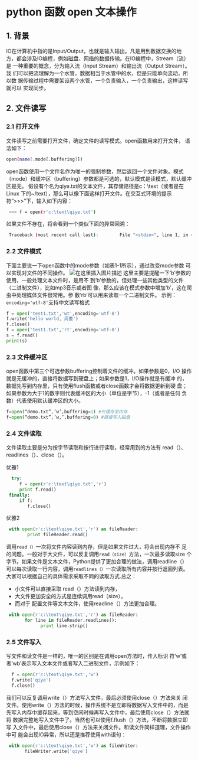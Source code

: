 #  python 函数 open 文本操作

## 1. 背景
IO在计算机中指的是Input/Output，也就是输入输出。凡是用到数据交换的地 方，都会涉及IO编程，例如磁盘、网络的数据传输。在IO编程中，Stream（流）是 一种重要的概念，分为输入流（Input Stream）和输出流（Output Stream）。我 们可以把流理解为一个水管，数据相当于水管中的水，但是只能单向流动，所以数 据传输过程中需要架设两个水管，一个负责输入，一个负责输出，这样读写就可以 实现同步。

## 2. 文件读写

### 2.1 打开文件
文件读写之前需要打开文件，确定文件的读写模式。open函数用来打开文件， 语法如下：
 

```bash
open(name[.mode[.buffering]])
```

open函数使用一个文件名作为唯一的强制参数，然后返回一个文件对象。模式 （mode）和缓冲区（buffering）参数都是可选的，默认模式是读模式，默认缓冲 区是无。
假设有个名为qiye.txt的文本文件，其存储路径是c：\text（或者是在Linux 下的~/text），那么可以像下面这样打开文件。在交互式环境的提示 符“>>>”下，输入如下内容：

```bash
 >>> f = open(r'c:\text\qiye.txt')
```

如果文件不存在，将会看到一个类似下面的异常回溯：

```bash
 Traceback (most recent call last):        File "<stdin>", line 1, in <module>     IOError: [Errno 2] No such file or directory: 'C:\\qiye.txt'
```

### 2.2 文件模式
下面主要说一下open函数中的mode参数（如表1-1所示），通过改变mode参数 可以实现对文件的不同操作。
![在这里插入图片描述](https://img-blog.csdnimg.cn/20200807235248271.png?x-oss-process=image/watermark,type_ZmFuZ3poZW5naGVpdGk,shadow_10,text_aHR0cHM6Ly9ibG9nLmNzZG4ubmV0L3hpeGloYWhhbGVsZWhlaGU=,size_16,color_FFFFFF,t_70)
这里主要是提醒一下‘b’参数的使用，一般处理文本文件时，是用不 到‘b’参数的，但处理一些其他类型的文件（二进制文件），比如mp3音乐或者图 像，那么应该在模式参数中增加‘b’，这在爬虫中处理媒体文件很常用。参 数‘rb’可以用来读取一个二进制文件。
示例：
`encoding='utf-8'`支持中文读写格式
```python
f = open('test1.txt','wt',encoding='utf-8')
f.write('hello world, 周董')
f.close()
f = open('test1.txt','rt',encoding='utf-8')
s = f.read()
print(s)
```

### 2.3 文件缓冲区
open函数中第三个可选参数buffering控制着文件的缓冲。如果参数是0，I/O 操作就是无缓冲的，直接将数据写到硬盘上；如果参数是1，I/O操作就是有缓冲 的，数据先写到内存里，只有使用flush函数或者close函数才会将数据更新到硬 盘；如果参数为大于1的数字则代表缓冲区的大小（单位是字节），-1（或者是任何 负数）代表使用默认缓冲区的大小。

```python
f=open(“demo.txt”,’w’,buffering=1) #先缓存至内存
f=open(“demo.txt”,’w,’,buffering=0) #直接写入磁盘
```
### 2.4 文件读取

文件读取主要是分为按字节读取和按行进行读取，经常用到的方法有 read（）、readlines（）、close（）。

优雅1
```python
  try:       
     f = open(r'c:\text\qiye.txt','r')        
     print f.read()     
 finally:        
     if f:                
        f.close()
```
优雅2
```python
 with open(r'c:\text\qiye.txt','r') as fileReader:        
        print fileReader.read()
```
调用`read（）`一次将文件内容读到内存，但是如果文件过大，将会出现内存不 足的问题。一般对于大文件，可以反复调用`read（size）`方法，一次最多读取size 个字节。如果文件是文本文件，Python提供了更加合理的做法，调用readline（） 可以每次读取一行内容，调用`readlines（）`一次读取所有内容并按行返回列表。 大家可以根据自己的具体需求采取不同的读取方式.总之：

 - 小文件可以直接采取 read（）方法读到内存，
 - 大文件更加安全的方式是连续调用read（size），
 - 而对于 配置文件等文本文件，使用readline（）方法更加合理。

```python
 with open(r'c:\text\qiye.txt','r') as fileReader:        
       for line in fileReader.readlines():                
             print line.strip()
```
### 2.5 文件写入
写文件和读文件是一样的，唯一的区别是在调用open方法时，传入标识
符‘w’或者‘wb’表示写入文本文件或者写入二进制文件，示例如下：

```python
  f = open(r'c:\text\qiye.txt','w')     
  f.write('qiye')     
  f.close()
```
我们可以反复调用write（）方法写入文件，最后必须使用close（）方法来关 闭文件。使用write（）方法的时候，操作系统不是立即将数据写入文件中的，而是 先写入内存中缓存起来，等到空闲时候再写入文件中，最后使用close（）方法就将 数据完整地写入文件中了。当然也可以使用f.flush（）方法，不断将数据立即写 入文件中，最后使用close（）方法来关闭文件。和读文件同样道理，文件操作中可 能会出现IO异常，所以还是推荐使用with语句：

```python
 with open(r'c:\text\qiye.txt','w') as fileWriter:        
       fileWriter.write('qiye')
```
